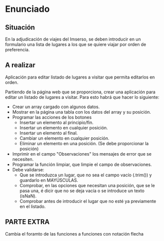 # Enunciado

## Situación

En la adjudicación de viajes del Imserso, se deben introducir en un formulario una lista de lugares a los que se quiere viajar por orden de preferencia.

## A realizar

Aplicación para editar listado de lugares a visitar que permita editarlos en orden.

Partiendo de la página web que se proporciona, crear una aplicación para editar un listado de lugares a visitar. Para esto habrá que hacer lo siguiente:

- Crear un array cargado con algunos datos.
- Mostrar en la página una tabla con los datos del array y su posición.
- Programar las acciones de los botones
  - Insertar un elemento al principio/fin.
  - Insertar un elemento en cualquier posición.
  - Insertar un elemento al final.
  - Cambiar un elemento en cualquier posición.
  - Eliminar un elemento en una posición. (Se debe proporcionar la posición)
- Imprimir en el campo "Observaciones"  los mensajes de error que se necesiten.
- Programar la función limpiar, que limpie el campo de observaciones.
- Debe validarse:
  - Que se introduzca un lugar, que no sea el campo vacío (.trim()) y guardarlo en MAYÚSCULAS.
  - Comprobar, en las opciones que necesitan una posición, que se le pasa una, é dicir que no se deja vacía o se introduce un texto (isNaN).
  - Comprobar antes de introducir el lugar que no esté ya previamente en el listado.

## PARTE EXTRA

Cambia el foramto de las funciones a funciones con notación flecha
